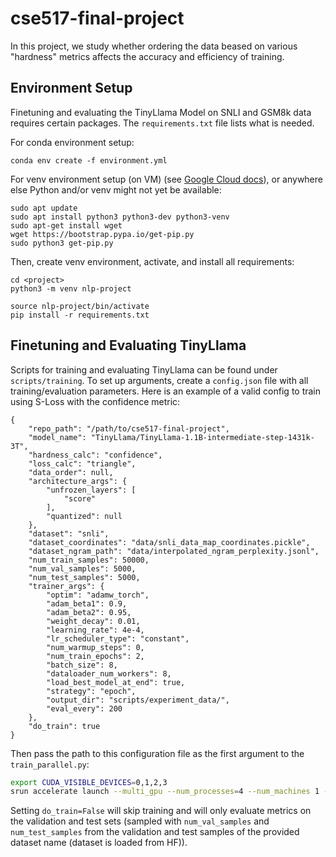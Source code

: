 # cse517-final-project

In this project, we study whether ordering the data beased on various "hardness" metrics affects the accuracy and efficiency of training.

## Environment Setup

Finetuning and evaluating the TinyLlama Model on SNLI and GSM8k data requires certain packages. The ```requirements.txt``` file lists what is needed.

For conda environment setup:
```
conda env create -f environment.yml
```

For venv environment setup (on VM) (see [Google Cloud docs](https://cloud.google.com/python/docs/setup#linux)), or anywhere else Python and/or venv might not yet be available:
```
sudo apt update
sudo apt install python3 python3-dev python3-venv
sudo apt-get install wget
wget https://bootstrap.pypa.io/get-pip.py
sudo python3 get-pip.py
```
Then, create venv environment, activate, and install all requirements:
```
cd <project>
python3 -m venv nlp-project

source nlp-project/bin/activate
pip install -r requirements.txt
```

## Finetuning and Evaluating TinyLlama

Scripts for training and evaluating TinyLlama can be found under ```scripts/training```. To set up arguments, create a ```config.json``` file with all training/evaluation parameters. Here is an example of a valid config to train using S-Loss with the confidence metric:
```
{
    "repo_path": "/path/to/cse517-final-project",
    "model_name": "TinyLlama/TinyLlama-1.1B-intermediate-step-1431k-3T",
    "hardness_calc": "confidence",
    "loss_calc": "triangle",
    "data_order": null,
    "architecture_args": {
        "unfrozen_layers": [
            "score"
        ],
        "quantized": null
    },
    "dataset": "snli",
    "dataset_coordinates": "data/snli_data_map_coordinates.pickle",
    "dataset_ngram_path": "data/interpolated_ngram_perplexity.jsonl",
    "num_train_samples": 50000,
    "num_val_samples": 5000,
    "num_test_samples": 5000,
    "trainer_args": {
        "optim": "adamw_torch",
        "adam_beta1": 0.9,
        "adam_beta2": 0.95,
        "weight_decay": 0.01,
        "learning_rate": 4e-4,
        "lr_scheduler_type": "constant",
        "num_warmup_steps": 0,
        "num_train_epochs": 2,
        "batch_size": 8,
        "dataloader_num_workers": 8,
        "load_best_model_at_end": true,
        "strategy": "epoch",
        "output_dir": "scripts/experiment_data/",
        "eval_every": 200
    },
    "do_train": true
}
```

Then pass the path to this configuration file as the first argument to the ```train_parallel.py```:
```bash
export CUDA_VISIBLE_DEVICES=0,1,2,3
srun accelerate launch --multi_gpu --num_processes=4 --num_machines 1 --mixed_precision 'no' --dynamo_backend 'no' ./scripts/training/train_parallel.py --config_path="./scripts/training/config.json"

```
Setting ```do_train=False``` will skip training and will only evaluate metrics on the validation and test sets (sampled with ```num_val_samples``` and ```num_test_samples``` from the validation and test samples of the provided dataset name (dataset is loaded from HF)).
